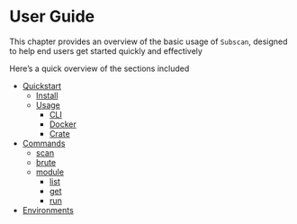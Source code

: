 # User Guide

This chapter provides an overview of the basic usage of `Subscan`, designed to help end users get started quickly and effectively

Here’s a quick overview of the sections included

<!-- markdownlint-disable MD007 -->

- [Quickstart](quickstart/index.html)
  - [Install](quickstart/install.md)
  - [Usage](quickstart/usage/index.html)
    - [CLI](quickstart/usage/cli.md)
    - [Docker](quickstart/usage/docker.md)
    - [Crate](quickstart/usage/crate.md)
- [Commands](commands/index.html)
  - [scan](commands/scan.md)
  - [brute](commands/brute.md)
  - [module](commands/module.md)
    - [list](commands/module.md#list)
    - [get](commands/module.md#get)
    - [run](commands/module.md#run)
- [Environments](environments.md)

<!-- markdownlint-enable MD007 -->
